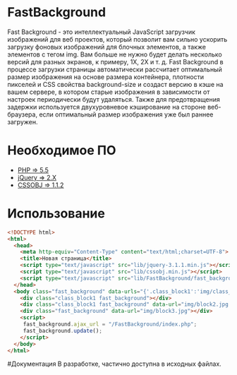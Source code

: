 # FastBackground
Fast Background - это интеллектуальный JavaScript загрузчик изображений для веб проектов, который позволит вам сильно ускорить загрузку фоновых изображений для блочных элементов, а также элементов с тегом img. Вам больше не нужно будет делать несколько версий для разных экранов, к примеру, 1X, 2X и т. д. Fast Background в процессе загрузки страницы автоматически рассчитает оптимальный размер изображения на основе размера контейнера, плотности пикселей и CSS свойства background-size и создаст версию в кэше на вашем сервере, в котором старые изображения в зависимости от настроек периодически будут удаляться. Также для предотвращения задержки используется двухуровневое кэширование на стороне веб-браузера, если оптимальный размер изображения уже был раннее загружен.
# Необходимое  ПО
 - [PHP => 5.5](http://php.net/) 
 - [jQuery => 2.X](https://jquery.com/)
 - [CSSOBJ  => 1.1.2](https://github.com/cssobj/cssobj#cssobj-)
 
# Использование
```html
<!DOCTYPE html>
<html>
  <head>
    <meta http-equiv="Content-Type" content="text/html;charset=UTF-8">
    <title>Новая страница</title>
    <script type="text/javascript" src="lib/jquery-3.1.1.min.js"></script>
    <script type="text/javascript" src="lib/cssobj.min.js"></script>
    <script type="text/javascript" src="lib/FastBackground/fast_background.min.js"></script>
  </head>
  <body class="fast_background" data-urls="{'.class_block1':'img/class_block1.jpg'}">
    <div class="class_block1 fast_background"></div>
    <div class="class_block1 fast_background" data-url="img/block2.jpg !important"></div>
    <div class="fast_background" data-url="img/block3.jpg"></div>
    <script>
     fast_background.ajax_url = "/FastBackground/index.php";
     fast_background.update();
    </script>
  </body>
</html>
```

#Документация
В разработке, частично доступна в исходных файлах.
